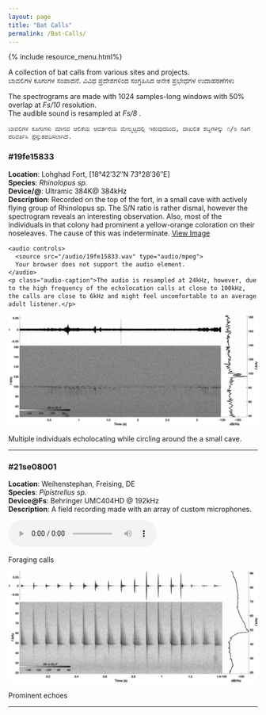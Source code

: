 ```yaml
---
layout: page
title: "Bat Calls"
permalink: /Bat-Calls/
---
```

{% include resource_menu.html%}
<p class="centered-bold">
	A collection of bat calls from various sites and projects. <br>
	ಬಾವಲಿಗಳ ಕೂಗುಗಳ ಸಂಪಾದನೆ. ವಿವಿಧ ಪ್ರದೇಶಗಳಿಂದ ಸಂಗ್ರಹಿಸಿದ ಅನೇಕ ಪ್ರಭೇಧಗಳ ಉದಾಹರಣೆಗಳು
</p>

<p class="centered-normal">
	The spectrograms are made with 1024 samples-long windows with 50% overlap at <em>Fs/10</em> resolution. <br>
	The audible sound is resampled at <em> Fs/8 </em>. <br>

	ಬಾವಲಿಗಳ ಕೂಗುಗಳು ಮಾನವ ಆಲಿಕೆಯ ಆವರ್ತನೆಯ ಮೇಲ್ಮಟ್ಟದಲ್ಲಿ ಇರುವುದರಿಂದ, ದಾಖಲಿತ ಶಬ್ದಗಳನ್ನು ೧/೮ ಗತಿಗೆ ಪರಿವರ್ತಿಸಿ ಪ್ರಸ್ತುತಪಡಿಸಲಾಗಿದೆ.
</p>	

<!-- ----------------- Number 2 Entry Begin ----------------- -->
<div class="audio-container">
  <!-- Technical Description Column -->
  <div class="description">
<!-- ID for entry -->
  <h3>#19fe15833</h3>
    <p>
      <strong>Location</strong>: Lohghad Fort, [18°42′32″N 73°28′36″E]  <br>
      <strong>Species</strong>: <em>Rhinolopus sp.</em>  <br>
      <strong>Device/@</strong>: Ultramic 384K@ 384kHz <br>
      <strong>Description</strong>: Recorded on the top of the fort, in a small cave with actively flying group of Rhinolopus sp. The S/N ratio is rather dismal, however the spectrogram reveals an interesting observation. Also, most of the individuals in that colony had prominent a yellow-orange coloration on their noseleaves. The cause of this was indeterminate. <a href="/images/19fe15833_lohghad_fort.png" target="_blank">View Image</a> <br>
    </p>
    <!-- You can continue to add more details or other elements here -->
  </div>

  <!-- Audio Player Column -->
  <div class="audio-player">

  <!-- <h2>Listen to the Audio</h2> -->
    <audio controls>
      <source src="/audio/19fe15833.wav" type="audio/mpeg">
      Your browser does not support the audio element.
    </audio>
    <p class="audio-caption">The audio is resampled at 24kHz, however, due to the high frequency of the echolocation calls at close to 100kHz, the calls are close to 6kHz and might feel uncomfortable to an average adult listener.</p>
  </div>
</div>
<!-- Image below the two columns -->
  <img src="/images/19fe15833.png" alt="Description of the image" class="audio-related-image">
<p class="audio-caption">Multiple individuals echolocating while circling around the a small cave.</p>
<hr class="bottom-line">
<!-- ----------------- End of Entry ----------------- -->

<!-- ----------------- Number 1 Entry Begin ----------------- -->
<div class="audio-container">
  <!-- Technical Description Column -->
  <div class="description">
<!-- ID for entry -->
  <h3>#21se08001</h3>
    <p>
      <strong>Location</strong>: Weihenstephan, Freising, DE <br>
      <strong>Species</strong>: <em> Pipistrellus sp. </em> <br>
      <strong>Device@Fs</strong>: Behringer UMC404HD @ 192kHz <br>
      <strong>Description</strong>: A field recording made with an array of custom microphones. <br>
    </p>
    <!-- You can continue to add more details or other elements here -->
  </div>

  <!-- Audio Player Column -->
  <div class="audio-player">
  <!-- <h2>Listen to the Audio</h2> -->
    <audio controls>
      <source src="/audio/21se08001.wav" type="audio/mpeg">
      Your browser does not support the audio element.
    </audio>
    <p class="audio-caption">Foraging calls</p>
  </div>
</div>
<!-- Image below the two columns -->
  <img src="/images/21se08001.png" alt="Description of the image" class="audio-related-image">
<p class="audio-caption">Prominent echoes</p>
<hr class="bottom-line">
<!-- ----------------- End of Entry ----------------- -->